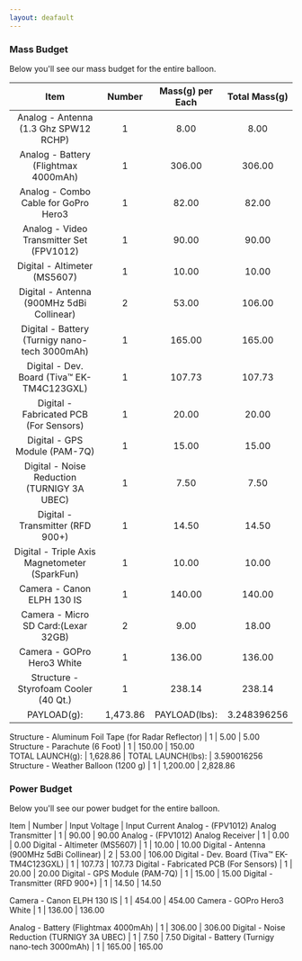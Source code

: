 ```yaml
---
layout: deafault
---
```


###	Mass Budget

Below you'll see our mass budget for the entire balloon.

Item	|	Number	|	Mass(g) per Each	|	Total Mass(g)
:------:|:---------:|:---------------------:|:----------------:	
Analog - Antenna (1.3 Ghz SPW12 RCHP)	|	1	|	8.00	|	8.00
Analog - Battery (Flightmax 4000mAh)	|	1	|	306.00	|	306.00
Analog - Combo Cable for GoPro Hero3	|	1	|	82.00	|	82.00
Analog - Video Transmitter Set (FPV1012)	|	1	|	90.00	|	90.00
Digital - Altimeter (MS5607)	|	1	|	10.00	|	10.00
Digital - Antenna (900MHz 5dBi Collinear)	|	2	|	53.00	|	106.00
Digital - Battery (Turnigy nano-tech 3000mAh)	|	1	|	165.00	|	165.00	
Digital - Dev. Board (Tiva™ EK-TM4C123GXL)	|	1	|	107.73	|	107.73
Digital -  Fabricated PCB (For Sensors)		|	1	|	20.00	|	20.00
Digital - GPS Module (PAM-7Q)	|	1	|	15.00	|	15.00
Digital - Noise Reduction (TURNIGY 3A UBEC)	|	1	|	7.50	|	7.50
Digital -  Transmitter (RFD 900+)	|	1	|	14.50	|	14.50		 	
Digital - Triple Axis Magnetometer (SparkFun)	|	1	|	10.00	|	10.00
Camera - Canon ELPH 130 IS	|	1	|	140.00	|	140.00
Camera - Micro SD Card:(Lexar 32GB)		|	2	|	9.00	|	18.00
Camera - GOPro Hero3 White	|	1	|	136.00	|	136.00
Structure - Styrofoam Cooler (40 Qt.)	|	1	|	238.14	|	238.14
PAYLOAD(g):		|	1,473.86	|	PAYLOAD(lbs):		|	3.248396256
						
Structure - Aluminum Foil Tape (for Radar Reflector)	|	1	|	5.00	|	5.00
Structure - Parachute (6 Foot)	|	1	|	150.00	|	150.00	
TOTAL LAUNCH(g):	|	1,628.86		|	TOTAL LAUNCH(lbs):	|	3.590016256
Structure - Weather Balloon (1200 g)	|	1	|	1,200.00	|	2,828.86

###	Power Budget

Below you'll see our power budget for the entire balloon.

Item	|	Number	|	Input Voltage	|	Input Current
Analog - (FPV1012) Analog Transmitter	|	1	|	90.00	|	90.00
Analog - (FPV1012) Analog Receiver	|	1	|	0.00	|	0.00
Digital - Altimeter (MS5607)	|	1	|	10.00	|	10.00
Digital - Antenna (900MHz 5dBi Collinear)	|	2	|	53.00	|	106.00
Digital - Dev. Board (Tiva™ EK-TM4C123GXL)	|	1	|	107.73	|	107.73
Digital -  Fabricated PCB (For Sensors)		|	1	|	20.00	|	20.00
Digital - GPS Module (PAM-7Q)	|	1	|	15.00	|	15.00
Digital -  Transmitter (RFD 900+)	|	1	|	14.50	|	14.50
			
Camera - Canon ELPH 130 IS	|	1	|	454.00	|	454.00
Camera - GOPro Hero3 White	|	1	|	136.00	|	136.00

Analog - Battery (Flightmax 4000mAh)	|	1	|	306.00	|	306.00
Digital - Noise Reduction (TURNIGY 3A UBEC)		|	1	|	7.50	|	7.50
Digital - Battery (Turnigy nano-tech 3000mAh)	|	1	|	165.00	|	165.00

